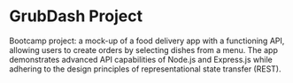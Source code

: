 # GrubDash Project

Bootcamp project: a mock-up of a food delivery app with a functioning API, allowing users to create orders by selecting dishes from a menu.
The app demonstrates advanced API capabilities of Node.js and Express.js while adhering to the design principles of representational state transfer (REST).

